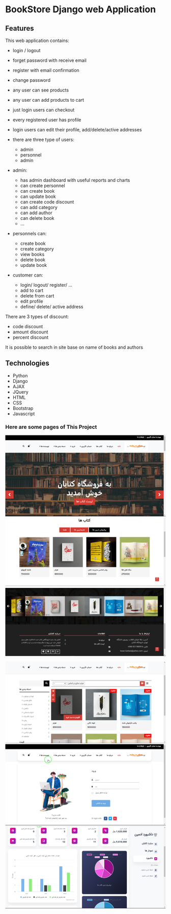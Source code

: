 # BookStore Django web Application

## Features

This web application contains:

* login / logout
* forget password with receive email
* register with email confirmation
* change password
* any user can see products
* any user can add products to cart
* just login users can checkout
* every registered user has profile
* login users can edit their profile, add/delete/active addresses
* there are three type of users:
    * admin
    * personnel
    * admin

* admin:
    * has admin dashboard with useful reports and charts
    * can create personnel
    * can create book
    * can update book
    * can create code discount
    * can add category
    * can add author
    * can delete book
    * ...

* personnels can:
    * create book
    * create category
    * view books
    * delete book
    * update book

* customer can:
    * login/ logout/ register/ ...
    * add to cart
    * delete from cart
    * edit profile
    * define/ delete/ active address

There are 3 types of discount:

* code discount
* amount discount
* percent discount

It is possible to search in site base on name of books and authors


## Technologies
 * Python
 * Django
 * AJAX
 * JQuery
 * HTML
 * CSS
 * Bootstrap
 * Javascript

### Here are some pages of This Project
![plot](./images/home_1.png)
![plot](./images/home_2.png)
![plot](./images/home_3.png)

![plot](./images/book_2.png)
![plot](./images/login.png)
![plot](./images/admin_dashboard.png)